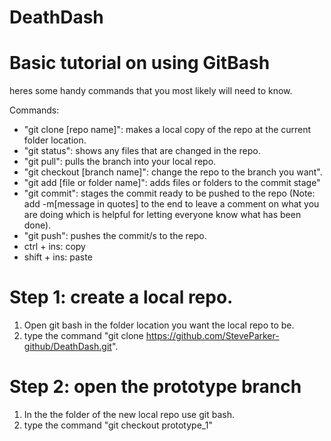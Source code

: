 # DeathDash

# Basic tutorial on using GitBash

heres some handy commands that you most likely will need to know.

Commands:
- "git clone [repo name]": makes a local copy of the repo at the current folder location.
- "git status": shows any files that are changed in the repo.
- "git pull": pulls the branch into your local repo.
- "git checkout [branch name]": change the repo to the branch you want".
- "git add [file or folder name]": adds files or folders to the commit stage"
- "git commit": stages the commit ready to be pushed to the repo (Note: add -m[message in quotes] to the end to leave a comment on what you are doing which is helpful for letting everyone know what has been done).
- "git push": pushes the commit/s to the repo.
- ctrl + ins: copy
- shift + ins: paste 

# Step 1: create a local repo.
1. Open git bash in the folder location you want the local repo to be.
2. type the command "git clone https://github.com/SteveParker-github/DeathDash.git".

# Step 2: open the prototype branch
1. In the the folder of the new local repo use git bash.
2. type the command "git checkout prototype_1"
